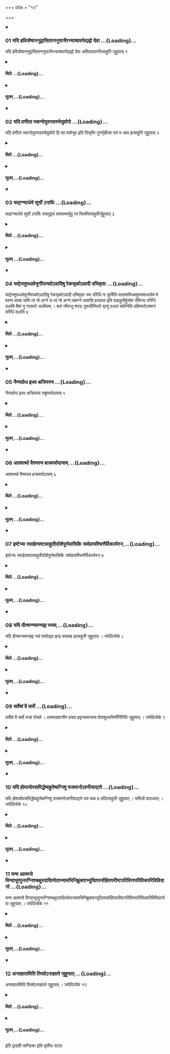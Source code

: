 +++
title = "१२"

+++

<div class="js_include" includetitle="true" newlevelforh1="3" unfilled url="/vedAH_yajuH/taittirIyam/sUtram/ApastambaH/shrautam/vishvAsa-prastutiH/09/12/01_yadi_haviHsheShAnanudvAsitAnanUyAjairabhyAshrAvayedyadvo_devA.md">
<details open><summary><h3>01 यदि हविःशेषाननुद्वासिताननूयाजैरभ्याश्रावयेद्यद्वो देवा ...{Loading}...</h3></summary>

यदि हविःशेषाननुद्वासिताननूयाजैरभ्याश्रावयेद्यद्वो देवा अतिपादयानीत्याहुतिं जुहुयात् १
</details>
</div>
<div class="js_include collapsed" newlevelforh1="4" title="थिते" unfilled url="/vedAH_yajuH/taittirIyam/sUtram/ApastambaH/shrautam/thite/09/12/01_yadi_haviHsheShAnanudvAsitAnanUyAjairabhyAshrAvayedyadvo_devA.md">
<details><summary><h4>थिते ...{Loading}...</h4></summary>

यदि हविःशेषाननुद्वासिताननूयाजैरभ्याश्रावयेद्यद्वो देवा अतिपादयानीत्याहुतिं जुहुयात् १
</details>
</div>
<div class="js_include collapsed" newlevelforh1="4" title="मूलम्" unfilled url="/vedAH_yajuH/taittirIyam/sUtram/ApastambaH/shrautam/mUlam/09/12/01_yadi_haviHsheShAnanudvAsitAnanUyAjairabhyAshrAvayedyadvo_devA.md">
<details><summary><h4>मूलम् ...{Loading}...</h4></summary>

यदि हविःशेषाननुद्वासिताननूयाजैरभ्याश्रावयेद्यद्वो देवा अतिपादयानीत्याहुतिं जुहुयात् १
</details>
</div>
<div class="js_include" includetitle="true" newlevelforh1="3" unfilled url="/vedAH_yajuH/taittirIyam/sUtram/ApastambaH/shrautam/vishvAsa-prastutiH/09/12/02_yadi_praNItA_skandeyurupadasyeyurvApo.md">
<details open><summary><h3>02 यदि प्रणीता स्कन्देयुरुपदस्येयुर्वापो ...{Loading}...</h3></summary>

यदि प्रणीता स्कन्देयुरुपदस्येयुर्वापो हि ष्ठा मयोभुव इति तिसृभिः पुनर्गृहीत्वा ततं म आप इत्याहुतिं जुहुयात् २
</details>
</div>
<div class="js_include collapsed" newlevelforh1="4" title="थिते" unfilled url="/vedAH_yajuH/taittirIyam/sUtram/ApastambaH/shrautam/thite/09/12/02_yadi_praNItA_skandeyurupadasyeyurvApo.md">
<details><summary><h4>थिते ...{Loading}...</h4></summary>

यदि प्रणीता स्कन्देयुरुपदस्येयुर्वापो हि ष्ठा मयोभुव इति तिसृभिः पुनर्गृहीत्वा ततं म आप इत्याहुतिं जुहुयात् २
</details>
</div>
<div class="js_include collapsed" newlevelforh1="4" title="मूलम्" unfilled url="/vedAH_yajuH/taittirIyam/sUtram/ApastambaH/shrautam/mUlam/09/12/02_yadi_praNItA_skandeyurupadasyeyurvApo.md">
<details><summary><h4>मूलम् ...{Loading}...</h4></summary>

यदि प्रणीता स्कन्देयुरुपदस्येयुर्वापो हि ष्ठा मयोभुव इति तिसृभिः पुनर्गृहीत्वा ततं म आप इत्याहुतिं जुहुयात् २
</details>
</div>
<div class="js_include" includetitle="true" newlevelforh1="3" unfilled url="/vedAH_yajuH/taittirIyam/sUtram/ApastambaH/shrautam/vishvAsa-prastutiH/09/12/03_yadyagnyAdheye_sUryo.anAviH.md">
<details open><summary><h3>03 यद्यग्न्याधेये सूर्यो ऽनाविः ...{Loading}...</h3></summary>

यद्यग्न्याधेये सूर्यो ऽनाविः स्यादुद्वयं तमसस्पर्युदु त्यं चित्रमित्याहुतीर्जुहुयात् ३
</details>
</div>
<div class="js_include collapsed" newlevelforh1="4" title="थिते" unfilled url="/vedAH_yajuH/taittirIyam/sUtram/ApastambaH/shrautam/thite/09/12/03_yadyagnyAdheye_sUryo.anAviH.md">
<details><summary><h4>थिते ...{Loading}...</h4></summary>

यद्यग्न्याधेये सूर्यो ऽनाविः स्यादुद्वयं तमसस्पर्युदु त्यं चित्रमित्याहुतीर्जुहुयात् ३
</details>
</div>
<div class="js_include collapsed" newlevelforh1="4" title="मूलम्" unfilled url="/vedAH_yajuH/taittirIyam/sUtram/ApastambaH/shrautam/mUlam/09/12/03_yadyagnyAdheye_sUryo.anAviH.md">
<details><summary><h4>मूलम् ...{Loading}...</h4></summary>

यद्यग्न्याधेये सूर्यो ऽनाविः स्यादुद्वयं तमसस्पर्युदु त्यं चित्रमित्याहुतीर्जुहुयात् ३
</details>
</div>
<div class="js_include" includetitle="true" newlevelforh1="3" unfilled url="/vedAH_yajuH/taittirIyam/sUtram/ApastambaH/shrautam/vishvAsa-prastutiH/09/12/04_yadyenamupadhAveyurgomAyavo-vAdiShu_rekasRko-vAdI_dabhimRtAH.md">
<details open><summary><h3>04 यद्येनमुपधावेयुर्गोमायवोऽवादिषु रेकसृकोऽवादी दभिमृताः ...{Loading}...</h3></summary>

यद्येनमुपधावेयुर्गोमायवोऽवादिषु रेकसृकोऽवादी दभिमृताः स्मः परिधिं नः कुर्विति पालाशमिध्ममुपसमाधायेमं मे वरुण तत्त्वा यामि त्वं नो अग्ने स त्वं नो अग्ने त्वमग्ने अयासि प्रजापत इति षडाहुतीर्हुत्वेमं जीवेभ्यः परिधिं दधामि मैषां नु गादपरो अर्धमेतम् । शतं जीवन्तु शरदः पुरूचीस्तिरो मृत्युं दधतां पर्वतेनेति दक्षिणतोऽश्मानं परिधिं दधाति ४
</details>
</div>
<div class="js_include collapsed" newlevelforh1="4" title="थिते" unfilled url="/vedAH_yajuH/taittirIyam/sUtram/ApastambaH/shrautam/thite/09/12/04_yadyenamupadhAveyurgomAyavo-vAdiShu_rekasRko-vAdI_dabhimRtAH.md">
<details><summary><h4>थिते ...{Loading}...</h4></summary>

यद्येनमुपधावेयुर्गोमायवोऽवादिषु रेकसृकोऽवादी दभिमृताः स्मः परिधिं नः कुर्विति पालाशमिध्ममुपसमाधायेमं मे वरुण तत्त्वा यामि त्वं नो अग्ने स त्वं नो अग्ने त्वमग्ने अयासि प्रजापत इति षडाहुतीर्हुत्वेमं जीवेभ्यः परिधिं दधामि मैषां नु गादपरो अर्धमेतम् । शतं जीवन्तु शरदः पुरूचीस्तिरो मृत्युं दधतां पर्वतेनेति दक्षिणतोऽश्मानं परिधिं दधाति ४
</details>
</div>
<div class="js_include collapsed" newlevelforh1="4" title="मूलम्" unfilled url="/vedAH_yajuH/taittirIyam/sUtram/ApastambaH/shrautam/mUlam/09/12/04_yadyenamupadhAveyurgomAyavo-vAdiShu_rekasRko-vAdI_dabhimRtAH.md">
<details><summary><h4>मूलम् ...{Loading}...</h4></summary>

यद्येनमुपधावेयुर्गोमायवोऽवादिषु रेकसृकोऽवादी दभिमृताः स्मः परिधिं नः कुर्विति पालाशमिध्ममुपसमाधायेमं मे वरुण तत्त्वा यामि त्वं नो अग्ने स त्वं नो अग्ने त्वमग्ने अयासि प्रजापत इति षडाहुतीर्हुत्वेमं जीवेभ्यः परिधिं दधामि मैषां नु गादपरो अर्धमेतम् । शतं जीवन्तु शरदः पुरूचीस्तिरो मृत्युं दधतां पर्वतेनेति दक्षिणतोऽश्मानं परिधिं दधाति ४
</details>
</div>
<div class="js_include" includetitle="true" newlevelforh1="3" unfilled url="/vedAH_yajuH/taittirIyam/sUtram/ApastambaH/shrautam/vishvAsa-prastutiH/09/12/05_naiyyagrodha_idhmaH_xatriyasya.md">
<details open><summary><h3>05 नैय्यग्रोध इध्मः क्षत्रियस्य ...{Loading}...</h3></summary>

नैय्यग्रोध इध्मः क्षत्रियस्य राष्ट्रमर्यादायाम् ५
</details>
</div>
<div class="js_include collapsed" newlevelforh1="4" title="थिते" unfilled url="/vedAH_yajuH/taittirIyam/sUtram/ApastambaH/shrautam/thite/09/12/05_naiyyagrodha_idhmaH_xatriyasya.md">
<details><summary><h4>थिते ...{Loading}...</h4></summary>

नैय्यग्रोध इध्मः क्षत्रियस्य राष्ट्रमर्यादायाम् ५
</details>
</div>
<div class="js_include collapsed" newlevelforh1="4" title="मूलम्" unfilled url="/vedAH_yajuH/taittirIyam/sUtram/ApastambaH/shrautam/mUlam/09/12/05_naiyyagrodha_idhmaH_xatriyasya.md">
<details><summary><h4>मूलम् ...{Loading}...</h4></summary>

नैय्यग्रोध इध्मः क्षत्रियस्य राष्ट्रमर्यादायाम् ५
</details>
</div>
<div class="js_include" includetitle="true" newlevelforh1="3" unfilled url="/vedAH_yajuH/taittirIyam/sUtram/ApastambaH/shrautam/vishvAsa-prastutiH/09/12/06_Ashvattho_vaishyasya_xatramaryAdAyAm.md">
<details open><summary><h3>06 आश्वत्थो वैश्यस्य क्षत्रमर्यादायाम् ...{Loading}...</h3></summary>

आश्वत्थो वैश्यस्य क्षत्रमर्यादायाम् ६
</details>
</div>
<div class="js_include collapsed" newlevelforh1="4" title="थिते" unfilled url="/vedAH_yajuH/taittirIyam/sUtram/ApastambaH/shrautam/thite/09/12/06_Ashvattho_vaishyasya_xatramaryAdAyAm.md">
<details><summary><h4>थिते ...{Loading}...</h4></summary>

आश्वत्थो वैश्यस्य क्षत्रमर्यादायाम् ६
</details>
</div>
<div class="js_include collapsed" newlevelforh1="4" title="मूलम्" unfilled url="/vedAH_yajuH/taittirIyam/sUtram/ApastambaH/shrautam/mUlam/09/12/06_Ashvattho_vaishyasya_xatramaryAdAyAm.md">
<details><summary><h4>मूलम् ...{Loading}...</h4></summary>

आश्वत्थो वैश्यस्य क्षत्रमर्यादायाम् ६
</details>
</div>
<div class="js_include" includetitle="true" newlevelforh1="3" unfilled url="/vedAH_yajuH/taittirIyam/sUtram/ApastambaH/shrautam/vishvAsa-prastutiH/09/12/07_iShTebhyaH_svAhetyaShTAvAhutIrdArshapUrNamAsikaiH_sarvaprAyashchittairvikalperan.md">
<details open><summary><h3>07 इष्टेभ्यः स्वाहेत्यष्टावाहुतीर्दार्शपूर्णमासिकैः सर्वप्रायश्चित्तैर्विकल्पेरन् ...{Loading}...</h3></summary>

इष्टेभ्यः स्वाहेत्यष्टावाहुतीर्दार्शपूर्णमासिकैः सर्वप्रायश्चित्तैर्विकल्पेरन् ७
</details>
</div>
<div class="js_include collapsed" newlevelforh1="4" title="थिते" unfilled url="/vedAH_yajuH/taittirIyam/sUtram/ApastambaH/shrautam/thite/09/12/07_iShTebhyaH_svAhetyaShTAvAhutIrdArshapUrNamAsikaiH_sarvaprAyashchittairvikalperan.md">
<details><summary><h4>थिते ...{Loading}...</h4></summary>

इष्टेभ्यः स्वाहेत्यष्टावाहुतीर्दार्शपूर्णमासिकैः सर्वप्रायश्चित्तैर्विकल्पेरन् ७
</details>
</div>
<div class="js_include collapsed" newlevelforh1="4" title="मूलम्" unfilled url="/vedAH_yajuH/taittirIyam/sUtram/ApastambaH/shrautam/mUlam/09/12/07_iShTebhyaH_svAhetyaShTAvAhutIrdArshapUrNamAsikaiH_sarvaprAyashchittairvikalperan.md">
<details><summary><h4>मूलम् ...{Loading}...</h4></summary>

इष्टेभ्यः स्वाहेत्यष्टावाहुतीर्दार्शपूर्णमासिकैः सर्वप्रायश्चित्तैर्विकल्पेरन् ७
</details>
</div>
<div class="js_include" includetitle="true" newlevelforh1="3" unfilled url="/vedAH_yajuH/taittirIyam/sUtram/ApastambaH/shrautam/vishvAsa-prastutiH/09/12/08_yadi_dauHShvapnyamanyadvA_bhayam.md">
<details open><summary><h3>08 यदि दौःष्वप्न्यमन्यद्वा भयम् ...{Loading}...</h3></summary>

यदि दौःष्वप्न्यमन्यद्वा भयं पश्येद्यत इन्द्र भयामह इत्याहुती जुहुयात् । जपेदित्येके ८
</details>
</div>
<div class="js_include collapsed" newlevelforh1="4" title="थिते" unfilled url="/vedAH_yajuH/taittirIyam/sUtram/ApastambaH/shrautam/thite/09/12/08_yadi_dauHShvapnyamanyadvA_bhayam.md">
<details><summary><h4>थिते ...{Loading}...</h4></summary>

यदि दौःष्वप्न्यमन्यद्वा भयं पश्येद्यत इन्द्र भयामह इत्याहुती जुहुयात् । जपेदित्येके ८
</details>
</div>
<div class="js_include collapsed" newlevelforh1="4" title="मूलम्" unfilled url="/vedAH_yajuH/taittirIyam/sUtram/ApastambaH/shrautam/mUlam/09/12/08_yadi_dauHShvapnyamanyadvA_bhayam.md">
<details><summary><h4>मूलम् ...{Loading}...</h4></summary>

यदि दौःष्वप्न्यमन्यद्वा भयं पश्येद्यत इन्द्र भयामह इत्याहुती जुहुयात् । जपेदित्येके ८
</details>
</div>
<div class="js_include" includetitle="true" newlevelforh1="3" unfilled url="/vedAH_yajuH/taittirIyam/sUtram/ApastambaH/shrautam/vishvAsa-prastutiH/09/12/09_sarveShAM_vai_gharmo.md">
<details open><summary><h3>09 सर्वेषां वै घर्मो ...{Loading}...</h3></summary>

सर्वेषां वै घर्मो रुचां रोचते । तस्मात्प्रवर्ग्येण प्रचय प्रवृज्यमानस्य वोपश्रुत्याभिर्गीर्भिरिति जुहुयात् । जपेदित्येके ९
</details>
</div>
<div class="js_include collapsed" newlevelforh1="4" title="थिते" unfilled url="/vedAH_yajuH/taittirIyam/sUtram/ApastambaH/shrautam/thite/09/12/09_sarveShAM_vai_gharmo.md">
<details><summary><h4>थिते ...{Loading}...</h4></summary>

सर्वेषां वै घर्मो रुचां रोचते । तस्मात्प्रवर्ग्येण प्रचय प्रवृज्यमानस्य वोपश्रुत्याभिर्गीर्भिरिति जुहुयात् । जपेदित्येके ९
</details>
</div>
<div class="js_include collapsed" newlevelforh1="4" title="मूलम्" unfilled url="/vedAH_yajuH/taittirIyam/sUtram/ApastambaH/shrautam/mUlam/09/12/09_sarveShAM_vai_gharmo.md">
<details><summary><h4>मूलम् ...{Loading}...</h4></summary>

सर्वेषां वै घर्मो रुचां रोचते । तस्मात्प्रवर्ग्येण प्रचय प्रवृज्यमानस्य वोपश्रुत्याभिर्गीर्भिरिति जुहुयात् । जपेदित्येके ९
</details>
</div>
<div class="js_include" includetitle="true" newlevelforh1="3" unfilled url="/vedAH_yajuH/taittirIyam/sUtram/ApastambaH/shrautam/vishvAsa-prastutiH/09/12/10_yadi_homAyopasamiddheShvahuteShvagniShu_yajamAno-shnIyAdyatte.md">
<details open><summary><h3>10 यदि होमायोपसमिद्धेष्वहुतेष्वग्निषु यजमानोऽश्नीयाद्यत्ते ...{Loading}...</h3></summary>

यदि होमायोपसमिद्धेष्वहुतेष्वग्निषु यजमानोऽश्नीयाद्यत्ते वयं यथा ह तदित्याहुती जुहुयात् । समिधौ वादध्यात् । जपेदित्येके १०
</details>
</div>
<div class="js_include collapsed" newlevelforh1="4" title="थिते" unfilled url="/vedAH_yajuH/taittirIyam/sUtram/ApastambaH/shrautam/thite/09/12/10_yadi_homAyopasamiddheShvahuteShvagniShu_yajamAno-shnIyAdyatte.md">
<details><summary><h4>थिते ...{Loading}...</h4></summary>

यदि होमायोपसमिद्धेष्वहुतेष्वग्निषु यजमानोऽश्नीयाद्यत्ते वयं यथा ह तदित्याहुती जुहुयात् । समिधौ वादध्यात् । जपेदित्येके १०
</details>
</div>
<div class="js_include collapsed" newlevelforh1="4" title="मूलम्" unfilled url="/vedAH_yajuH/taittirIyam/sUtram/ApastambaH/shrautam/mUlam/09/12/10_yadi_homAyopasamiddheShvahuteShvagniShu_yajamAno-shnIyAdyatte.md">
<details><summary><h4>मूलम् ...{Loading}...</h4></summary>

यदि होमायोपसमिद्धेष्वहुतेष्वग्निषु यजमानोऽश्नीयाद्यत्ते वयं यथा ह तदित्याहुती जुहुयात् । समिधौ वादध्यात् । जपेदित्येके १०
</details>
</div>
<div class="js_include" includetitle="true" newlevelforh1="3" unfilled url="/vedAH_yajuH/taittirIyam/sUtram/ApastambaH/shrautam/vishvAsa-prastutiH/09/12/11_yanma_Atmano_mindAbhUtpunaragnishchaxuradAdityetAbhyAmabhinimruktAbhyuditaparyAhitaparIShTaparivittaparivinnaparivividAno.md">
<details open><summary><h3>11 यन्म आत्मनो मिन्दाभूत्पुनरग्निश्चक्षुरदादित्येताभ्यामभिनिम्रुक्ताभ्युदितपर्याहितपरीष्टपरिवित्तपरिविन्नपरिविविदानो ...{Loading}...</h3></summary>

यन्म आत्मनो मिन्दाभूत्पुनरग्निश्चक्षुरदादित्येताभ्यामभिनिम्रुक्ताभ्युदितपर्याहितपरीष्टपरिवित्तपरिविन्नपरिविविदानो वा जुहुयात् । जपेदित्येके ११
</details>
</div>
<div class="js_include collapsed" newlevelforh1="4" title="थिते" unfilled url="/vedAH_yajuH/taittirIyam/sUtram/ApastambaH/shrautam/thite/09/12/11_yanma_Atmano_mindAbhUtpunaragnishchaxuradAdityetAbhyAmabhinimruktAbhyuditaparyAhitaparIShTaparivittaparivinnaparivividAno.md">
<details><summary><h4>थिते ...{Loading}...</h4></summary>

यन्म आत्मनो मिन्दाभूत्पुनरग्निश्चक्षुरदादित्येताभ्यामभिनिम्रुक्ताभ्युदितपर्याहितपरीष्टपरिवित्तपरिविन्नपरिविविदानो वा जुहुयात् । जपेदित्येके ११
</details>
</div>
<div class="js_include collapsed" newlevelforh1="4" title="मूलम्" unfilled url="/vedAH_yajuH/taittirIyam/sUtram/ApastambaH/shrautam/mUlam/09/12/11_yanma_Atmano_mindAbhUtpunaragnishchaxuradAdityetAbhyAmabhinimruktAbhyuditaparyAhitaparIShTaparivittaparivinnaparivividAno.md">
<details><summary><h4>मूलम् ...{Loading}...</h4></summary>

यन्म आत्मनो मिन्दाभूत्पुनरग्निश्चक्षुरदादित्येताभ्यामभिनिम्रुक्ताभ्युदितपर्याहितपरीष्टपरिवित्तपरिविन्नपरिविविदानो वा जुहुयात् । जपेदित्येके ११
</details>
</div>
<div class="js_include" includetitle="true" newlevelforh1="3" unfilled url="/vedAH_yajuH/taittirIyam/sUtram/ApastambaH/shrautam/vishvAsa-prastutiH/09/12/12_anAjnAtamiti_tisro-nAjnAte_juhuyAt.md">
<details open><summary><h3>12 अनाज्ञातमिति तिस्रोऽनाज्ञाते जुहुयात् ...{Loading}...</h3></summary>

अनाज्ञातमिति तिस्रोऽनाज्ञाते जुहुयात् । जपेदित्येके १२
</details>
</div>
<div class="js_include collapsed" newlevelforh1="4" title="थिते" unfilled url="/vedAH_yajuH/taittirIyam/sUtram/ApastambaH/shrautam/thite/09/12/12_anAjnAtamiti_tisro-nAjnAte_juhuyAt.md">
<details><summary><h4>थिते ...{Loading}...</h4></summary>

अनाज्ञातमिति तिस्रोऽनाज्ञाते जुहुयात् । जपेदित्येके १२
</details>
</div>
<div class="js_include collapsed" newlevelforh1="4" title="मूलम्" unfilled url="/vedAH_yajuH/taittirIyam/sUtram/ApastambaH/shrautam/mUlam/09/12/12_anAjnAtamiti_tisro-nAjnAte_juhuyAt.md">
<details><summary><h4>मूलम् ...{Loading}...</h4></summary>

अनाज्ञातमिति तिस्रोऽनाज्ञाते जुहुयात् । जपेदित्येके १२
</details>
</div>

  
इति द्वादशी कण्डिका 
इति तृतीयः पटलः
